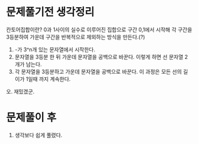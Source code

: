 # 문제풀기전 생각정리

칸토어집합이란? 0과 1사이의 실수로 이루어진 집합으로 구간 0,1에서 시작해 각 구간을 3등분하여 가운데 구간을 반복적으로 제외하는 방식을 만든다.(?)

1. -가 3^n개 있는 문자열에서 시작한다.
2. 문자열을 3등분 한 뒤 가운데 문자열을 공백으로 바꾼다. 이렇게 하면 선 문자열 2개가 남는다.
3. 각 문자열을 3등분하고 가운데 문자열을 공백으로 바꾼다. 이 과정은 모든 선의 길이가 1일때 까지 계속한다.

오. 재밌겠군.

# 문제풀이 후

1. 생각보다 쉽게 풀렸다.
